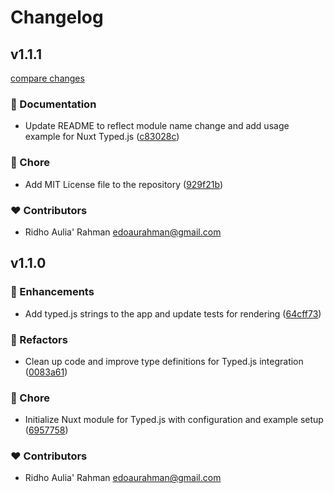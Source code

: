 # Changelog


## v1.1.1

[compare changes](https://github.com/edoaurahman/nuxt-typedjs/compare/v1.1.0...v1.1.1)

### 📖 Documentation

- Update README to reflect module name change and add usage example for Nuxt Typed.js ([c83028c](https://github.com/edoaurahman/nuxt-typedjs/commit/c83028c))

### 🏡 Chore

- Add MIT License file to the repository ([929f21b](https://github.com/edoaurahman/nuxt-typedjs/commit/929f21b))

### ❤️ Contributors

- Ridho Aulia' Rahman <edoaurahman@gmail.com>

## v1.1.0


### 🚀 Enhancements

- Add typed.js strings to the app and update tests for rendering ([64cff73](https://github.com/edoaurahman/nuxt-typedjs/commit/64cff73))

### 💅 Refactors

- Clean up code and improve type definitions for Typed.js integration ([0083a61](https://github.com/edoaurahman/nuxt-typedjs/commit/0083a61))

### 🏡 Chore

- Initialize Nuxt module for Typed.js with configuration and example setup ([6957758](https://github.com/edoaurahman/nuxt-typedjs/commit/6957758))

### ❤️ Contributors

- Ridho Aulia' Rahman <edoaurahman@gmail.com>

